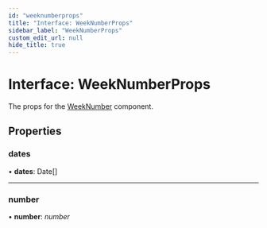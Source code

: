 ```yaml
---
id: "weeknumberprops"
title: "Interface: WeekNumberProps"
sidebar_label: "WeekNumberProps"
custom_edit_url: null
hide_title: true
---
```


# Interface: WeekNumberProps

The props for the [WeekNumber](../functions/weeknumber.md) component.

## Properties

### dates

• **dates**: Date[]

___

### number

• **number**: *number*
